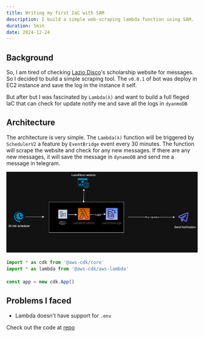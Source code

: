 ```yaml
---
title: Writing my first IaC with SAM
description: I build a simple web-scraping lambda function using SAM.
duration: 5min
date: 2024-12-24
---
```


## Background

So, I am tired of checking [Lazio Disco]()'s  scholarship website for messages. So I decided to build a simple scraping tool. The `v0.0.1` of bot was deploy in EC2 instance and save the log in the instance it self.

But after but I was fascinated by `Lambda(λ)` and want to build a full fleged IaC that can check for update notify me and save all the logs in `dyanmoDB`

## Architecture

The architecture is very simple. The `Lambda(λ)` function will be triggered by `SchedulerV2` a feature by `EventBridge` event every 30 minutes. The function will scrape the website and check for any new messages. If there are any new messages, it will save the message in `dynamoDB` and send me a message in telegram.

<img src="../../../../public/blog-assets/Lazio-Serverless Diagram.png" alt="IaC Architecture"/>

```typescript
import * as cdk from '@aws-cdk/core'
import * as lambda from '@aws-cdk/aws-lambda'

const app = new cdk.App()
```

## Problems I faced

- Lambda doesn't have support for `.env`

Check out the code at [repo](https://github.com/gambhirsharma/lazio-disco-bot)
